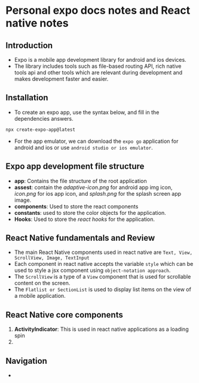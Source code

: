 # Personal expo docs notes and React native notes

## Introduction

- Expo is a mobile app development library for android and ios devices.
- The library includes tools such as file-based routing API, rich native tools api and other tools which are relevant during development and makes development faster and easier.

## Installation

- To create an expo app, use the syntax below, and fill in the dependencies answers.

```bash
npx create-expo-app@latest
```

- For the app emulator, we can download the `expo go` application for android and ios or use `android studio or ios emulator`.

## Expo app development file structure

- **app**: Contains the file structure of the root application
- **assest**: contain the _adaptive-icon.png_ for android app img icon, _icon.png_ for ios app icon, and _splash.png_ for the splash screen app image.
- **components**: Used to store the react components
- **constants**: used to store the color objects for the application.
- **Hooks**: Used to store the _react hooks_ for the application.

## React Native fundamentals and Review

- The main React Native components used in react native are `Text, View, ScrollView, Image, TextInput`
- Each component in react native accepts the variable `style` which can be used to style a jsx component using `object-notation approach`.
- The `ScrollView` is a type of a `View` component that is used for scrollable content on the screen.
- The `Flatlist or SectionList` is used to display list items on the view of a mobile application.

## React Native core components

1. **ActivityIndicator**: This is used in react native applications as a loading spin
2.

## Navigation

-
